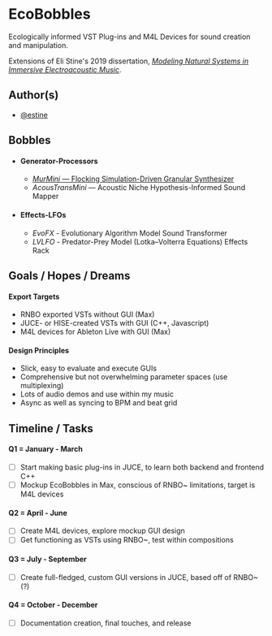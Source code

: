
# EcoBobbles


Ecologically informed VST Plug-ins and M4L Devices for sound creation and manipulation. 

Extensions of Eli Stine's 2019 dissertation, [*Modeling Natural Systems in Immersive Electroacoustic Music*](http://www.elistine.com/diss).




## Author(s)

- [@estine](https://www.github.com/estine)


## Bobbles

- #### Generator-Processors

    - [*MurMini* — Flocking Simulation-Driven Granular Synthesizer](/Generators-Processors/MurMini)
    - *AcousTransMini* — Acoustic Niche Hypothesis-Informed Sound Mapper

- #### Effects-LFOs
    - *EvoFX* - Evolutionary Algorithm Model Sound Transformer
    - *LVLFO* - Predator-Prey Model (Lotka–Volterra Equations) Effects Rack


## Goals / Hopes / Dreams

#### Export Targets
- RNBO exported VSTs without GUI (Max)
- JUCE- or HISE-created VSTs with GUI (C++, Javascript)
- M4L devices for Ableton Live with GUI (Max)

#### Design Principles
- Slick, easy to evaluate and execute GUIs
- Comprehensive but not overwhelming parameter spaces (use multiplexing)
- Lots of audio demos and use within my music
- Async as well as syncing to BPM and beat grid

## Timeline / Tasks

#### Q1 = January - March
- [ ] Start making basic plug-ins in JUCE, to learn both backend and frontend C++
- [ ] Mockup EcoBobbles in Max, conscious of RNBO~ limitations, target is M4L devices

#### Q2 = April - June
- [ ] Create M4L devices, explore mockup GUI design
- [ ] Get functioning as VSTs using RNBO~, test within compositions

#### Q3 = July - September
- [ ] Create full-fledged, custom GUI versions in JUCE, based off of RNBO~ (?)

#### Q4 = October - December
- [ ] Documentation creation, final touches, and release
